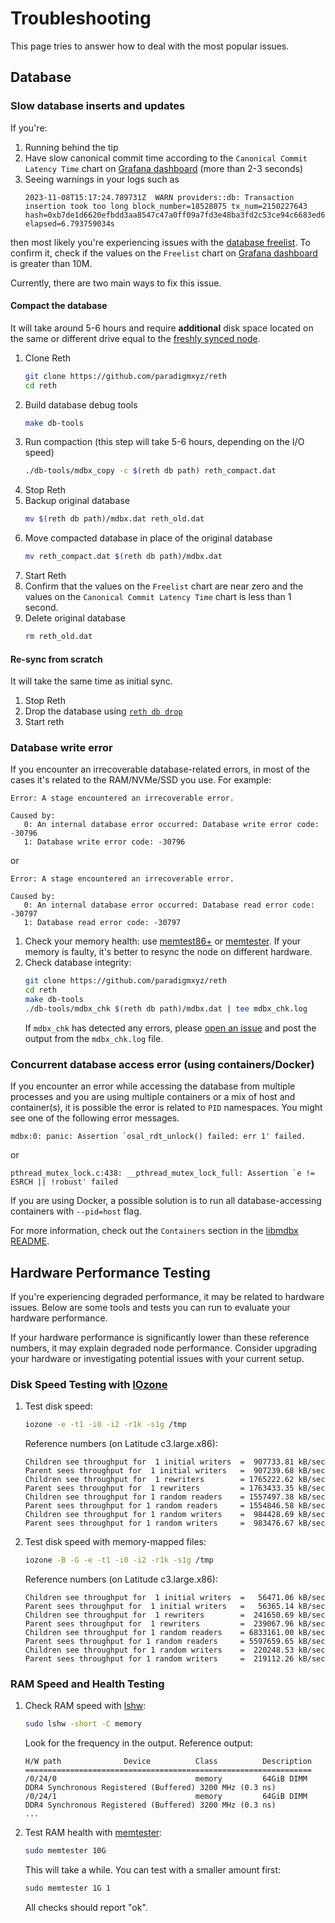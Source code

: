 # Troubleshooting

This page tries to answer how to deal with the most popular issues.

## Database

### Slow database inserts and updates

If you're:
1. Running behind the tip
2. Have slow canonical commit time according to the `Canonical Commit Latency Time` chart on [Grafana dashboard](./observability.md#prometheus--grafana) (more than 2-3 seconds)
3. Seeing warnings in your logs such as 
   ```console
   2023-11-08T15:17:24.789731Z  WARN providers::db: Transaction insertion took too long block_number=18528075 tx_num=2150227643 hash=0xb7de1d6620efbdd3aa8547c47a0ff09a7fd3e48ba3fd2c53ce94c6683ed66e7c elapsed=6.793759034s
   ```

then most likely you're experiencing issues with the [database freelist](https://github.com/paradigmxyz/reth/issues/5228).
To confirm it, check if the values on the `Freelist` chart on [Grafana dashboard](./observability.md#prometheus--grafana)
is greater than 10M.

Currently, there are two main ways to fix this issue.


#### Compact the database
It will take around 5-6 hours and require **additional** disk space located on the same or different drive
equal to the [freshly synced node](../installation/installation.md#hardware-requirements).

1. Clone Reth
   ```bash
   git clone https://github.com/paradigmxyz/reth
   cd reth
   ```
2. Build database debug tools
   ```bash
   make db-tools
   ```
3. Run compaction (this step will take 5-6 hours, depending on the I/O speed)
   ```bash
   ./db-tools/mdbx_copy -c $(reth db path) reth_compact.dat
   ```
4. Stop Reth
5. Backup original database
   ```bash
   mv $(reth db path)/mdbx.dat reth_old.dat
   ```
6. Move compacted database in place of the original database
   ```bash
   mv reth_compact.dat $(reth db path)/mdbx.dat
   ```
7. Start Reth
8. Confirm that the values on the `Freelist` chart are near zero and the values on the `Canonical Commit Latency Time` chart
is less than 1 second.
9. Delete original database
   ```bash
   rm reth_old.dat
   ```

#### Re-sync from scratch
It will take the same time as initial sync.

1. Stop Reth
2. Drop the database using [`reth db drop`](../cli/reth/db/drop.md)
3. Start reth

### Database write error

If you encounter an irrecoverable database-related errors, in most of the cases it's related to the RAM/NVMe/SSD you use. For example:
```console
Error: A stage encountered an irrecoverable error.

Caused by:
   0: An internal database error occurred: Database write error code: -30796
   1: Database write error code: -30796
```

or

```console
Error: A stage encountered an irrecoverable error.

Caused by:
   0: An internal database error occurred: Database read error code: -30797
   1: Database read error code: -30797
```

1. Check your memory health: use [memtest86+](https://www.memtest.org/) or [memtester](https://linux.die.net/man/8/memtester). If your memory is faulty, it's better to resync the node on different hardware.
2. Check database integrity:
    ```bash
    git clone https://github.com/paradigmxyz/reth
    cd reth
    make db-tools
    ./db-tools/mdbx_chk $(reth db path)/mdbx.dat | tee mdbx_chk.log
    ```
    If `mdbx_chk` has detected any errors, please [open an issue](https://github.com/paradigmxyz/reth/issues) and post the output from the `mdbx_chk.log` file.

### Concurrent database access error (using containers/Docker)

If you encounter an error while accessing the database from multiple processes and you are using multiple containers or a mix of host and container(s), it is possible the error is related to `PID` namespaces. You might see one of the following error messages.

```console
mdbx:0: panic: Assertion `osal_rdt_unlock() failed: err 1' failed.
```
or

```console
pthread_mutex_lock.c:438: __pthread_mutex_lock_full: Assertion `e != ESRCH || !robust' failed
```

If you are using Docker, a possible solution is to run all database-accessing containers with `--pid=host` flag.

For more information, check out the `Containers` section in the [libmdbx README](https://github.com/erthink/libmdbx#containers).

## Hardware Performance Testing

If you're experiencing degraded performance, it may be related to hardware issues. Below are some tools and tests you can run to evaluate your hardware performance.

If your hardware performance is significantly lower than these reference numbers, it may explain degraded node performance. Consider upgrading your hardware or investigating potential issues with your current setup.

### Disk Speed Testing with [IOzone](https://linux.die.net/man/1/iozone)

1. Test disk speed:
   ```bash
   iozone -e -t1 -i0 -i2 -r1k -s1g /tmp
   ```
   Reference numbers (on Latitude c3.large.x86):

   ```console
   Children see throughput for  1 initial writers  =  907733.81 kB/sec
   Parent sees throughput for  1 initial writers   =  907239.68 kB/sec
   Children see throughput for  1 rewriters        = 1765222.62 kB/sec
   Parent sees throughput for  1 rewriters         = 1763433.35 kB/sec
   Children see throughput for 1 random readers    = 1557497.38 kB/sec
   Parent sees throughput for 1 random readers     = 1554846.58 kB/sec
   Children see throughput for 1 random writers    =  984428.69 kB/sec
   Parent sees throughput for 1 random writers     =  983476.67 kB/sec
   ```
2. Test disk speed with memory-mapped files:
   ```bash
   iozone -B -G -e -t1 -i0 -i2 -r1k -s1g /tmp
   ```
   Reference numbers (on Latitude c3.large.x86):

   ```console
   Children see throughput for  1 initial writers  =   56471.06 kB/sec
   Parent sees throughput for  1 initial writers   =   56365.14 kB/sec
   Children see throughput for  1 rewriters        =  241650.69 kB/sec
   Parent sees throughput for  1 rewriters         =  239067.96 kB/sec
   Children see throughput for 1 random readers    = 6833161.00 kB/sec
   Parent sees throughput for 1 random readers     = 5597659.65 kB/sec
   Children see throughput for 1 random writers    =  220248.53 kB/sec
   Parent sees throughput for 1 random writers     =  219112.26 kB/sec
    ```

### RAM Speed and Health Testing

1. Check RAM speed with [lshw](https://linux.die.net/man/1/lshw):
   ```bash
   sudo lshw -short -C memory
   ```
   Look for the frequency in the output. Reference output:

   ```console
   H/W path              Device          Class          Description
   ================================================================
   /0/24/0                               memory         64GiB DIMM DDR4 Synchronous Registered (Buffered) 3200 MHz (0.3 ns)
   /0/24/1                               memory         64GiB DIMM DDR4 Synchronous Registered (Buffered) 3200 MHz (0.3 ns)
   ...
   ```

2. Test RAM health with [memtester](https://linux.die.net/man/8/memtester):
   ```bash
   sudo memtester 10G
   ```
   This will take a while. You can test with a smaller amount first:

   ```bash
   sudo memtester 1G 1
   ```
   All checks should report "ok".
